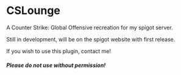 # CSLounge
A Counter Strike: Global Offensive recreation for my spigot server.

Still in development, will be on the spigot website with first release.

If you wish to use this plugin, contact me!
##### Please do not use without permission!
